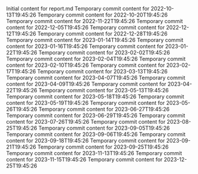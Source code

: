 Initial content for report.md
Temporary commit content for 2022-10-13T19:45:26
Temporary commit content for 2022-10-20T19:45:26
Temporary commit content for 2022-11-22T19:45:26
Temporary commit content for 2022-12-05T19:45:26
Temporary commit content for 2022-12-12T19:45:26
Temporary commit content for 2022-12-28T19:45:26
Temporary commit content for 2023-01-14T19:45:26
Temporary commit content for 2023-01-16T19:45:26
Temporary commit content for 2023-01-22T19:45:26
Temporary commit content for 2023-02-02T19:45:26
Temporary commit content for 2023-02-04T19:45:26
Temporary commit content for 2023-02-10T19:45:26
Temporary commit content for 2023-02-17T19:45:26
Temporary commit content for 2023-03-13T19:45:26
Temporary commit content for 2023-04-07T19:45:26
Temporary commit content for 2023-04-09T19:45:26
Temporary commit content for 2023-04-22T19:45:26
Temporary commit content for 2023-05-13T19:45:26
Temporary commit content for 2023-05-18T19:45:26
Temporary commit content for 2023-05-19T19:45:26
Temporary commit content for 2023-05-26T19:45:26
Temporary commit content for 2023-06-27T19:45:26
Temporary commit content for 2023-06-29T19:45:26
Temporary commit content for 2023-07-26T19:45:26
Temporary commit content for 2023-08-25T19:45:26
Temporary commit content for 2023-09-05T19:45:26
Temporary commit content for 2023-09-06T19:45:26
Temporary commit content for 2023-09-18T19:45:26
Temporary commit content for 2023-09-21T19:45:26
Temporary commit content for 2023-09-25T19:45:26
Temporary commit content for 2023-11-13T19:45:26
Temporary commit content for 2023-11-15T19:45:26
Temporary commit content for 2023-12-25T19:45:26
